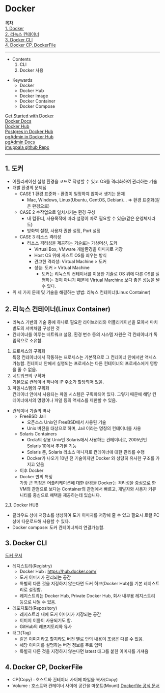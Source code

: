 # Docker   
**목차**  
[1. Docker](#1-도커)  
[2. 리눅스 컨테이너](#2-리눅스-컨테이너linux-container)  
[3. Docker CLI](#3-docker-cli)  
[4. Docker CP, DockerFile](#4-docker-cp-dockerfile)

---
* Contents
  1. CLI
  2. Docker 사용

>
* Keywards
  * Docker
  * Docker Hub
  * Docker Image
  * Docker Container
  * Docker Compose

[Get Started with Docker](https://www.docker.com/get-started/)  
[Docker Docs](https://docs.docker.com/engine/reference/builder/)  
[Docker Hub](https://hub.docker.com/)  
[Postgres in Docker Hub](https://hub.docker.com/_/postgres)  
[pgAdmin in Docker Hub](https://hub.docker.com/r/dpage/pgadmin4)  
[pgAdmin Docs](https://www.pgadmin.org/docs/pgadmin4/latest/container_deployment.html)  
[jmuppala github Repo](https://github.com/jmuppala)  

---

## 1. 도커
* 어플리케이션 실행 환경을 코드로 작성할 수 있고 OS를 격리화하여 관리하는 기술
* 개발 환경의 문제점
  * CASE 1 환경 표준화 - 환경이 일정하지 않아서 생기는 문제
    * Mac, Windows, Linux(Ubuntu, CentOS, Debian)... &rArr; 환경 표준화(같은 환경으로)
  * CASE 2 수작업으로 일치시키는 환경 구성
    * 내 컴퓨터, 사용목적에 따라 설정이 따로 필요할 수 있음(같은 운영체제라도)
    * 방화벽 설정, 사용자 권한 설정, Port 설정
  * CASE 3 리소스 격리성
    * 리소스 격리성을 제공하는 기술로는 가상머신, 도커
      * Virtual Box, VMware 개발환경을 이미지로 저장
      * Host OS 위에 게스트 OS를 띄우는 방식
      * 견고한 격리성: Virtual Machine > 도커
      * 성능: 도커 > Virtual Machine
        * 도커는 리눅스의 컨테이너를 이용한 기술로 OS 위에 다른 OS를 실행하는 것이 아니기 때문에 Virtual Marchine 보다 좋은 성능을 낼 수 있다.
* 위 세 가지 문제 및 기술을 해결하는 방법: 리눅스 컨테이너(Linux Container)


## 2. 리눅스 컨테이너(Linux Container)
* 리눅스 기반의 기술 중에 하나로 필요한 라이브러리와 어플리케이션을 모아서 마치 별도의 서버처럼 구성한 것
* 컨테이너를 이루는 네트워크 설정, 환경 변수 등의 시스템 자원은 각 컨테이너가 독립적으로 소유함.
1. 프로세스의 구획화  
특정 컨테이너에서 작동하는 프로세스는 기본적으로 그 컨테이너 안에서만 액세스 가능함.
컨테이너 안에서 실행되는 프로세스는 다른 컨테이너의 프로세스에게 영향을 줄 수 없음.
2. 네트워크의 구획화  
기본으로 컨테이너 하나에 IP 주소가 할당되어 있음.
3. 파일시스템의 구획화  
컨테이너 안에서 사용되는 파일 시스템은 구획화되어 있다. 그렇기 때문에 해당 컨테이너에서의 명령이나 파일 등의 액세스를 제한할 수 있음.

* 컨테이너 기술의 역사
  * FreeBSD Jail
    * 오픈소스 Unix인 FreeBSD에서 사용된 기술
    * Unix 버전을 대상으로 하며, Jail 이라는 명칭의 컨테이너를 사용
  * Solaris Containers
    * Orcla의 상용 Unix인 Solaris애서 사용하는 컨테이너로, 2005년인 Solaris 10에서 추가된 기능
    * Solaris 존, Solaris 리소스 매니저로 컨테이너에 대한 관리를 수행
    * Docker가 나오기 10년 전 기술이지만 Docker 와 상당히 유사한 구조를 가지고 있음
  * 이후 Docker
  * Docker 만의 특징  
가장 큰 특징은 어플리케이션에 대한 환경을 Docker는 격리성을 중심으로 한 VM의 관점으로 보다는 Container의 관점에서 빠르고, 개발자와 사용자 커뮤니티를 중심으로 혜택을 제공하는데 있습니다.

2_1. Docker HUB
* 클라우드 상에 저장소를 생성하여 도커 이미지를 저장해 줄 수 있고 필요시 로컬 PC 상에 다운로드해 사용할 수 있다. 
* Docker compose: 도커 컨테이너끼리 연결가능함.

## 3. Docker CLI
[도커 문서](https://docs.docker.com/engine/reference/commandline/container_run/)

* 레지스트리(Registry)
  * Docker Hub : https://hub.docker.com/
  * 도커 이미지가 관리되는 공간
  * 특별히 다른 것을 지정하지 않는다면 도커 허브(Docker Hub)를 기본 레지스트리로 설정함.
  * 레지스트리는 Docker Hub, Private Docker Hub, 회사 내부용 레지스트리 등으로 나뉠 수 있음.
* 레포지토리(Repository)
  * 레지스트리 내에 도커 이미지가 저장되는 공간
  * 이미지 이름이 사용되기도 함.
  * GitHub의 레포지토리와 유사
* 태그(Tag)
  * 같은 이미지라고 할지라도 버전 별로 안의 내용이 조금은 다를 수 있음.
  * 해당 이미지를 설명하는 버전 정보를 주로 입력
  * 특별히 다른 것을 지정하지 않는다면 latest 태그를 붙힌 이미지를 가져옴


## 4. Docker CP, DockerFile
* CP(Copy) : 호스트와 컨테이너 사이에 파일을 복사(Copy)
* Volume : 호스트와 컨테이너 사이에 공간을 마운트(Mount)
[Dockerfile 공식 문서](https://docs.docker.com/engine/reference/builder/)